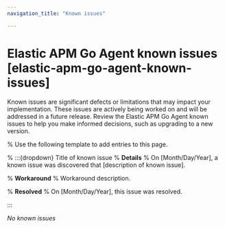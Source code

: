 ```yaml
---
navigation_title: "Known issues"

---
```


# Elastic APM Go Agent known issues [elastic-apm-go-agent-known-issues]

Known issues are significant defects or limitations that may impact your implementation. These issues are actively being worked on and will be addressed in a future release. Review the Elastic APM Go Agent known issues to help you make informed decisions, such as upgrading to a new version.

% Use the following template to add entries to this page.

% :::{dropdown} Title of known issue
% **Details** 
% On [Month/Day/Year], a known issue was discovered that [description of known issue].

% **Workaround** 
% Workaround description.

% **Resolved**
% On [Month/Day/Year], this issue was resolved.

:::

_No known issues_